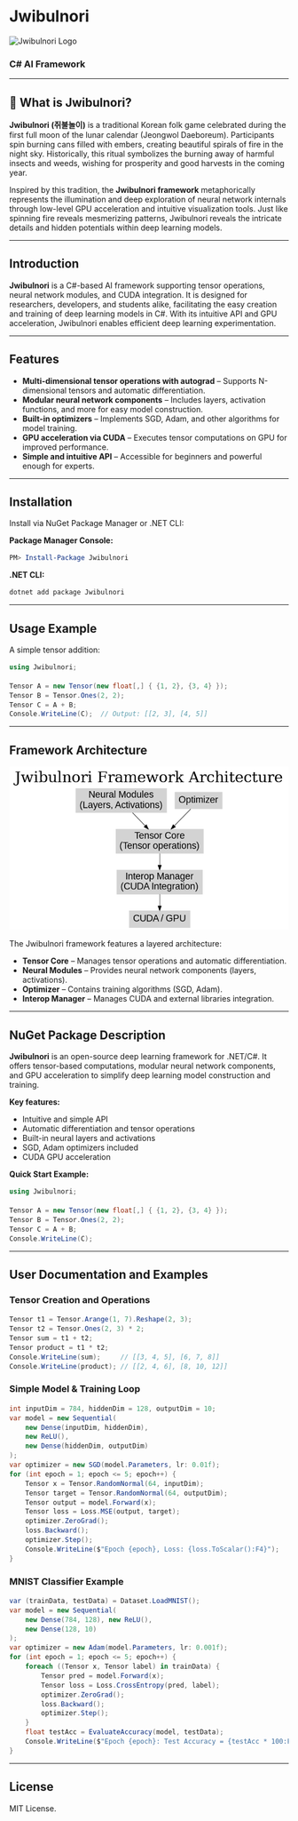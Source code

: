 # Jwibulnori

![Jwibulnori Logo](./logo.png)

### C# AI Framework

---

## 🎇 What is Jwibulnori?

**Jwibulnori (쥐불놀이)** is a traditional Korean folk game celebrated during the first full moon of the lunar calendar (Jeongwol Daeboreum). Participants spin burning cans filled with embers, creating beautiful spirals of fire in the night sky. Historically, this ritual symbolizes the burning away of harmful insects and weeds, wishing for prosperity and good harvests in the coming year.

Inspired by this tradition, the **Jwibulnori framework** metaphorically represents the illumination and deep exploration of neural network internals through low-level GPU acceleration and intuitive visualization tools. Just like spinning fire reveals mesmerizing patterns, Jwibulnori reveals the intricate details and hidden potentials within deep learning models.

---

## Introduction

**Jwibulnori** is a C#-based AI framework supporting tensor operations, neural network modules, and CUDA integration. It is designed for researchers, developers, and students alike, facilitating the easy creation and training of deep learning models in C#. With its intuitive API and GPU acceleration, Jwibulnori enables efficient deep learning experimentation.

---

## Features
- **Multi-dimensional tensor operations with autograd** – Supports N-dimensional tensors and automatic differentiation.
- **Modular neural network components** – Includes layers, activation functions, and more for easy model construction.
- **Built-in optimizers** – Implements SGD, Adam, and other algorithms for model training.
- **GPU acceleration via CUDA** – Executes tensor computations on GPU for improved performance.
- **Simple and intuitive API** – Accessible for beginners and powerful enough for experts.

---

## Installation
Install via NuGet Package Manager or .NET CLI:

**Package Manager Console:**
```powershell
PM> Install-Package Jwibulnori
```

**.NET CLI:**
```bash
dotnet add package Jwibulnori
```

---

## Usage Example
A simple tensor addition:

```csharp
using Jwibulnori;

Tensor A = new Tensor(new float[,] { {1, 2}, {3, 4} });
Tensor B = Tensor.Ones(2, 2);
Tensor C = A + B;
Console.WriteLine(C);  // Output: [[2, 3], [4, 5]]
```

---

## Framework Architecture

![Architecture Diagram](./architecture.png)

The Jwibulnori framework features a layered architecture:

- **Tensor Core** – Manages tensor operations and automatic differentiation.
- **Neural Modules** – Provides neural network components (layers, activations).
- **Optimizer** – Contains training algorithms (SGD, Adam).
- **Interop Manager** – Manages CUDA and external libraries integration.

---

## NuGet Package Description

**Jwibulnori** is an open-source deep learning framework for .NET/C#. It offers tensor-based computations, modular neural network components, and GPU acceleration to simplify deep learning model construction and training.

**Key features:**
- Intuitive and simple API
- Automatic differentiation and tensor operations
- Built-in neural layers and activations
- SGD, Adam optimizers included
- CUDA GPU acceleration

**Quick Start Example:**

```csharp
using Jwibulnori;

Tensor A = new Tensor(new float[,] { {1, 2}, {3, 4} });
Tensor B = Tensor.Ones(2, 2);
Tensor C = A + B;
Console.WriteLine(C);
```

---

## User Documentation and Examples

### Tensor Creation and Operations

```csharp
Tensor t1 = Tensor.Arange(1, 7).Reshape(2, 3);
Tensor t2 = Tensor.Ones(2, 3) * 2;
Tensor sum = t1 + t2;
Tensor product = t1 * t2;
Console.WriteLine(sum);     // [[3, 4, 5], [6, 7, 8]]
Console.WriteLine(product); // [[2, 4, 6], [8, 10, 12]]
```

### Simple Model & Training Loop

```csharp
int inputDim = 784, hiddenDim = 128, outputDim = 10;
var model = new Sequential(
    new Dense(inputDim, hiddenDim),
    new ReLU(),
    new Dense(hiddenDim, outputDim)
);
var optimizer = new SGD(model.Parameters, lr: 0.01f);
for (int epoch = 1; epoch <= 5; epoch++) {
    Tensor x = Tensor.RandomNormal(64, inputDim);
    Tensor target = Tensor.RandomNormal(64, outputDim);
    Tensor output = model.Forward(x);
    Tensor loss = Loss.MSE(output, target);
    optimizer.ZeroGrad();
    loss.Backward();
    optimizer.Step();
    Console.WriteLine($"Epoch {epoch}, Loss: {loss.ToScalar():F4}");
}
```

### MNIST Classifier Example

```csharp
var (trainData, testData) = Dataset.LoadMNIST();
var model = new Sequential(
    new Dense(784, 128), new ReLU(),
    new Dense(128, 10)
);
var optimizer = new Adam(model.Parameters, lr: 0.001f);
for (int epoch = 1; epoch <= 5; epoch++) {
    foreach ((Tensor x, Tensor label) in trainData) {
        Tensor pred = model.Forward(x);
        Tensor loss = Loss.CrossEntropy(pred, label);
        optimizer.ZeroGrad();
        loss.Backward();
        optimizer.Step();
    }
    float testAcc = EvaluateAccuracy(model, testData);
    Console.WriteLine($"Epoch {epoch}: Test Accuracy = {testAcc * 100:F2}%");
}
```

---

## License

MIT License.